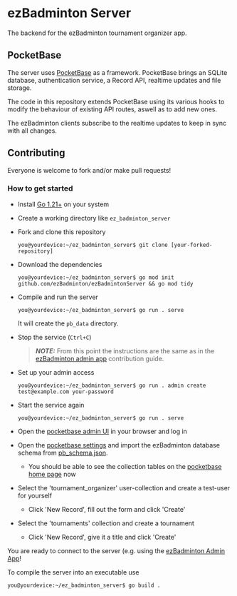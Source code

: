 # ezBadminton Server

The backend for the ezBadminton tournament organizer app.

## PocketBase

The server uses [PocketBase](https://pocketbase.io/) as a framework. PocketBase brings an SQLite database, authentication service, a Record API, realtime updates and file storage.

The code in this repository extends PocketBase using its various hooks to modify the behaviour of existing API routes, aswell as to add new ones.

The ezBadminton clients subscribe to the realtime updates to keep in
sync with all changes.

## Contributing

Everyone is welcome to fork and/or make pull requests!

### How to get started

- Install [Go 1.21+](https://go.dev/doc/install) on your system

- Create a working directory like `ez_badminton_server`

- Fork and clone this repository
    ```console
    you@yourdevice:~/ez_badminton_server$ git clone [your-forked-repository]
    ```

- Download the dependencies
     ```console
    you@yourdevice:~/ez_badminton_server$ go mod init github.com/ezBadminton/ezBadmintonServer && go mod tidy
    ```

- Compile and run the server
     ```console
    you@yourdevice:~/ez_badminton_server$ go run . serve
    ```
    It will create the `pb_data` directory.

- Stop the service (`Ctrl+C`)

	> **_NOTE:_** From this point the instructions are the same as in the [ezBadminton admin app](https://github.com/ezBadminton/ezBadmintonAdmin) contribution guide.

- Set up your admin access
    ```console
	you@yourdevice:~/ez_badminton_server$ go run . admin create test@example.com your-password
    ```
- Start the service again
     ```console
    you@yourdevice:~/ez_badminton_server$ go run . serve
    ```
- Open the [pocketbase admin UI](http://127.0.0.1:8090/_/) in your browser and log in

- Open the [pocketbase settings](http://127.0.0.1:8090/_/#/settings/import-collections) and import the ezBadminton database schema from [pb_schema.json](https://gist.githubusercontent.com/Snonky/1a596069391fb06eb3d916934e8c140b/raw/pb_schema.json).
  - You should be able to see the collection tables on the [pocketbase home page](http://127.0.0.1:8090/_/) now

- Select the 'tournament_organizer' user-collection and create a test-user for yourself
    - Click 'New Record', fill out the form and click 'Create'

- Select the 'tournaments' collection and create a tournament
    - Click 'New Record', give it a title and click 'Create'

You are ready to connect to the server (e.g. using the [ezBadminton Admin App](https://github.com/ezBadminton/ezBadmintonAdmin)!

To compile the server into an executable use
```console
you@yourdevice:~/ez_badminton_server$ go build .
```